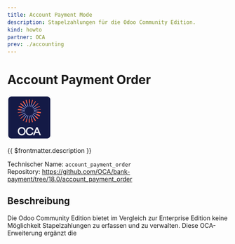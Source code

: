 ```yaml
---
title: Account Payment Mode
description: Stapelzahlungen für die Odoo Community Edition.
kind: howto
partner: OCA
prev: ./accounting
---
```

# Account Payment Order
![icon_oca_app](attachments/icon_oca_app.png)

{{ $frontmatter.description }}

Technischer Name: `account_payment_order`\
Repository: <https://github.com/OCA/bank-payment/tree/18.0/account_payment_order>

## Beschreibung

Die Odoo Community Edition bietet im Vergleich zur Enterprise Edition keine Möglichkeit Stapelzahlungen zu erfassen und zu verwalten. Diese OCA-Erweiterung ergänzt die
